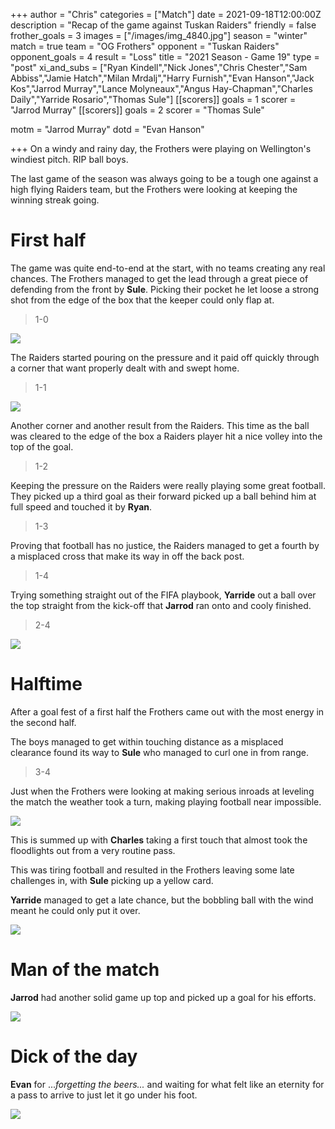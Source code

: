 +++
author = "Chris"
categories = ["Match"]
date = 2021-09-18T12:00:00Z
description = "Recap of the game against Tuskan Raiders"
friendly = false
frother_goals = 3
images = ["/images/img_4840.jpg"]
season = "winter"
match = true
team = "OG Frothers"
opponent = "Tuskan Raiders"
opponent_goals = 4
result = "Loss"
title = "2021 Season - Game 19"
type = "post"
xi_and_subs = ["Ryan Kindell","Nick Jones","Chris Chester","Sam Abbiss","Jamie Hatch","Milan Mrdalj","Harry Furnish","Evan Hanson","Jack Kos","Jarrod Murray","Lance Molyneaux","Angus Hay-Chapman","Charles Daily","Yarride Rosario","Thomas Sule"]
[[scorers]]
goals = 1
scorer = "Jarrod Murray"
[[scorers]]
goals = 2
scorer = "Thomas Sule"

motm = "Jarrod Murray"
dotd = "Evan Hanson"

+++
On a windy and rainy day, the Frothers were playing on Wellington's windiest pitch. RIP ball boys.

The last game of the season was always going to be a tough one against a high flying Raiders team, but the Frothers were looking at keeping the winning streak going.

# First half

The game was quite end-to-end at the start, with no teams creating any real chances. The Frothers managed to get the lead through a great piece of defending from the front by **Sule**. Picking their pocket he let loose a strong shot from the edge of the box that the keeper could only flap at.

> 1-0

![](/images/img_4823.jpg)

The Raiders started pouring on the pressure and it paid off quickly through a corner that want properly dealt with and swept home.

> 1-1

![](/images/img_4821.jpg)

Another corner and another result from the Raiders. This time as the ball was cleared to the edge of the box a Raiders player hit a nice volley into the top of the goal.

> 1-2

Keeping the pressure on the Raiders were really playing some great football. They picked up a third goal as their forward picked up a ball behind him at full speed and touched it by **Ryan**.

> 1-3

Proving that football has no justice, the Raiders managed to get a fourth by a misplaced cross that make its way in off the back post.

> 1-4

Trying something straight out of the FIFA playbook, **Yarride** out a ball over the top straight from the kick-off that **Jarrod** ran onto and cooly finished.

> 2-4

![](/images/img_4835.jpg)

# Halftime

After a goal fest of a first half the Frothers came out with the most energy in the second half.

The boys managed to get within touching distance as a misplaced clearance found its way to **Sule** who managed to curl one in from range.

> 3-4

Just when the Frothers were looking at making serious inroads at leveling the match the weather took a turn, making playing football near impossible.

![](/images/img_4870.jpg)

This is summed up with **Charles** taking a first touch that almost took the floodlights out from a very routine pass.

This was tiring football and resulted in the Frothers leaving some late challenges in, with **Sule** picking up a yellow card.

**Yarride** managed to get a late chance, but the bobbling ball with the wind meant he could only put it over.

![](/images/img_4859.jpg)

# Man of the match

**Jarrod** had another solid game up top and picked up a goal for his efforts.

![](/images/img_4836.jpg)

# Dick of the day

**Evan** for ..._forgetting the beers..._ and waiting for what felt like an eternity for a pass to arrive to just let it go under his foot.

![](/images/img_4805.jpg)
